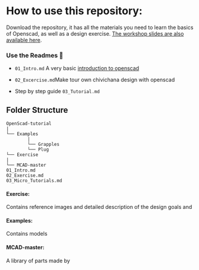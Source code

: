 # How to use this repository:
Download the repository, it has all the materials you need to learn the basics of Openscad, as well as a design exercise.
[The workshop slides are also available here](https://docs.google.com/presentation/d/1xf1cKYZsee7haX75Gnl9ko8-7QClpZwbEC8wByvEq1Y/edit#slide=id.g441789d649_1_60).

### Use the Readmes 📖
* ```01_Intro.md``` A very basic [introduction to openscad](01_Intro.md)

* ```02_Excercise.md```Make tour own chivichana design with openscad

* Step by step guide ```03_Tutorial.md```

## Folder Structure
```
OpenScad-tutorial
|
└── Examples
		|
		└── Grapples
		└── Plug		
└── Exercise
|
└── MCAD-master
01_Intro.md
02_Exercise.md
03_Micro_Tutorials.md

```
#### Exercise:
Contains reference images and detailed description of the design goals and

#### Examples:
Contains models

#### MCAD-master:
A library of parts made by

